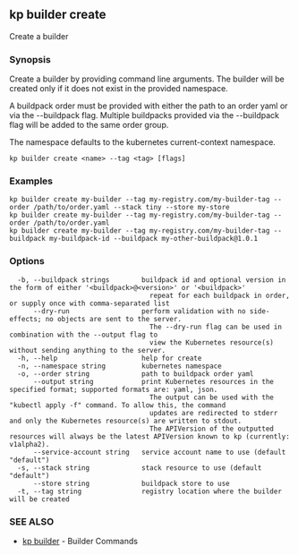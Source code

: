 ## kp builder create

Create a builder

### Synopsis

Create a builder by providing command line arguments.
The builder will be created only if it does not exist in the provided namespace.

A buildpack order must be provided with either the path to an order yaml or via the --buildpack flag.
Multiple buildpacks provided via the --buildpack flag will be added to the same order group. 

The namespace defaults to the kubernetes current-context namespace.

```
kp builder create <name> --tag <tag> [flags]
```

### Examples

```
kp builder create my-builder --tag my-registry.com/my-builder-tag --order /path/to/order.yaml --stack tiny --store my-store
kp builder create my-builder --tag my-registry.com/my-builder-tag --order /path/to/order.yaml
kp builder create my-builder --tag my-registry.com/my-builder-tag --buildpack my-buildpack-id --buildpack my-other-buildpack@1.0.1
```

### Options

```
  -b, --buildpack strings        buildpack id and optional version in the form of either '<buildpack>@<version>' or '<buildpack>'
                                   repeat for each buildpack in order, or supply once with comma-separated list
      --dry-run                  perform validation with no side-effects; no objects are sent to the server.
                                   The --dry-run flag can be used in combination with the --output flag to
                                   view the Kubernetes resource(s) without sending anything to the server.
  -h, --help                     help for create
  -n, --namespace string         kubernetes namespace
  -o, --order string             path to buildpack order yaml
      --output string            print Kubernetes resources in the specified format; supported formats are: yaml, json.
                                   The output can be used with the "kubectl apply -f" command. To allow this, the command
                                   updates are redirected to stderr and only the Kubernetes resource(s) are written to stdout.
                                   The APIVersion of the outputted resources will always be the latest APIVersion known to kp (currently: v1alpha2).
      --service-account string   service account name to use (default "default")
  -s, --stack string             stack resource to use (default "default")
      --store string             buildpack store to use
  -t, --tag string               registry location where the builder will be created
```

### SEE ALSO

* [kp builder](kp_builder.md)	 - Builder Commands

